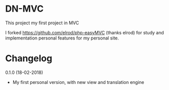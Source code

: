 DN-MVC
==============
This project my first project in MVC

I forked https://github.com/elrod/php-easyMVC (thanks elrod) for study and implementation personal features for my personal site.


Changelog
==============
0.1.0 (18-02-2018)
- My first personal version, with new view and translation engine

